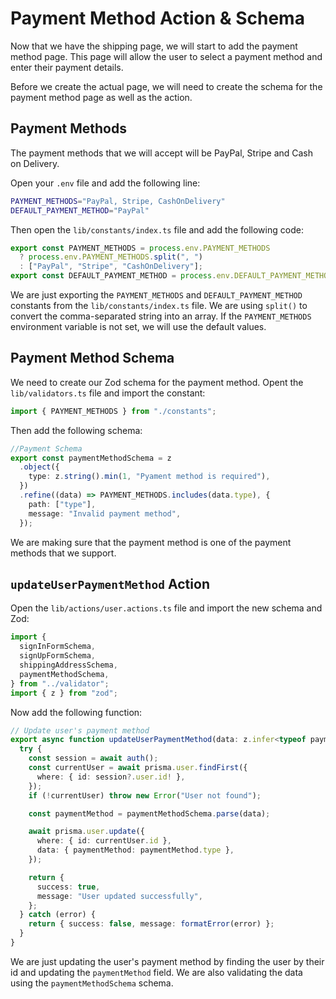 # Payment Method Action & Schema

Now that we have the shipping page, we will start to add the payment method page. This page will allow the user to select a payment method and enter their payment details.

Before we create the actual page, we will need to create the schema for the payment method page as well as the action.

## Payment Methods

The payment methods that we will accept will be PayPal, Stripe and Cash on Delivery.

Open your `.env` file and add the following line:

```bash
PAYMENT_METHODS="PayPal, Stripe, CashOnDelivery"
DEFAULT_PAYMENT_METHOD="PayPal"
```

Then open the `lib/constants/index.ts` file and add the following code:

```typescript
export const PAYMENT_METHODS = process.env.PAYMENT_METHODS
  ? process.env.PAYMENT_METHODS.split(", ")
  : ["PayPal", "Stripe", "CashOnDelivery"];
export const DEFAULT_PAYMENT_METHOD = process.env.DEFAULT_PAYMENT_METHOD || "PayPal";
```

We are just exporting the `PAYMENT_METHODS` and `DEFAULT_PAYMENT_METHOD` constants from the `lib/constants/index.ts` file. We are using `split()` to convert the comma-separated string into an array. If the `PAYMENT_METHODS` environment variable is not set, we will use the default values.

## Payment Method Schema

We need to create our Zod schema for the payment method. Opent the `lib/validators.ts` file and import the constant:

```typescript
import { PAYMENT_METHODS } from "./constants";
```

Then add the following schema:

```typescript
//Payment Schema
export const paymentMethodSchema = z
  .object({
    type: z.string().min(1, "Pyament method is required"),
  })
  .refine((data) => PAYMENT_METHODS.includes(data.type), {
    path: ["type"],
    message: "Invalid payment method",
  });
```

We are making sure that the payment method is one of the payment methods that we support.

## `updateUserPaymentMethod` Action

Open the `lib/actions/user.actions.ts` file and import the new schema and Zod:

```typescript
import {
  signInFormSchema,
  signUpFormSchema,
  shippingAddressSchema,
  paymentMethodSchema,
} from "../validator";
import { z } from "zod";
```

Now add the following function:

```typescript
// Update user's payment method
export async function updateUserPaymentMethod(data: z.infer<typeof paymentMethodSchema>) {
  try {
    const session = await auth();
    const currentUser = await prisma.user.findFirst({
      where: { id: session?.user.id! },
    });
    if (!currentUser) throw new Error("User not found");

    const paymentMethod = paymentMethodSchema.parse(data);

    await prisma.user.update({
      where: { id: currentUser.id },
      data: { paymentMethod: paymentMethod.type },
    });

    return {
      success: true,
      message: "User updated successfully",
    };
  } catch (error) {
    return { success: false, message: formatError(error) };
  }
}
```

We are just updating the user's payment method by finding the user by their id and updating the `paymentMethod` field. We are also validating the data using the `paymentMethodSchema` schema.
